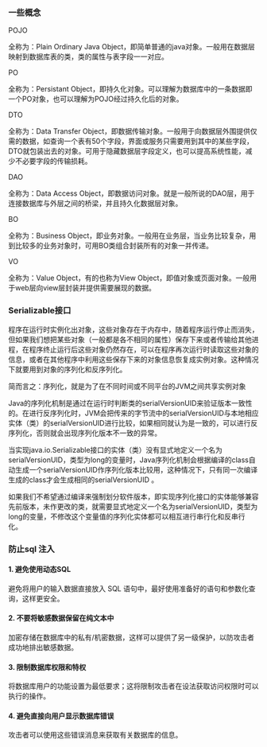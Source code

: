 ### 一些概念

POJO

全称为：Plain Ordinary Java Object，即简单普通的java对象。一般用在数据层映射到数据库表的类，类的属性与表字段一一对应。

PO

全称为：Persistant Object，即持久化对象。可以理解为数据库中的一条数据即一个PO对象，也可以理解为POJO经过持久化后的对象。

DTO

全称为：Data Transfer Object，即数据传输对象。一般用于向数据层外围提供仅需的数据，如查询一个表有50个字段，界面或服务只需要用到其中的某些字段，DTO就包装出去的对象。可用于隐藏数据层字段定义，也可以提高系统性能，减少不必要字段的传输损耗。

DAO

全称为：Data Access Object，即数据访问对象。就是一般所说的DAO层，用于连接数据库与外层之间的桥梁，并且持久化数据层对象。

BO

全称为：Business Object，即业务对象。一般用在业务层，当业务比较复杂，用到比较多的业务对象时，可用BO类组合封装所有的对象一并传递。

VO

全称为：Value Object，有的也称为View Object，即值对象或页面对象。一般用于web层向view层封装并提供需要展现的数据。

### Serializable接口

程序在运行时实例化出对象，这些对象存在于内存中，随着程序运行停止而消失，但如果我们想把某些对象（一般都是各不相同的属性）保存下来或者传输给其他进程，在程序终止运行后这些对象仍然存在，可以在程序再次运行时读取这些对象的信息，或者在其他程序中利用这些保存下来的对象信息恢复成实例对象。这种情况下就要用到对象的序列化和反序列化。

简而言之：序列化，就是为了在不同时间或不同平台的JVM之间共享实例对象

Java的序列化机制是通过在运行时判断类的serialVersionUID来验证版本一致性的。在进行反序列化时，JVM会把传来的字节流中的serialVersionUID与本地相应实体（类）的serialVersionUID进行比较，如果相同就认为是一致的，可以进行反序列化，否则就会出现序列化版本不一致的异常。

当实现java.io.Serializable接口的实体（类）没有显式地定义一个名为serialVersionUID，类型为long的变量时，Java序列化机制会根据编译的class自动生成一个serialVersionUID作序列化版本比较用，这种情况下，只有同一次编译生成的class才会生成相同的serialVersionUID 。

如果我们不希望通过编译来强制划分软件版本，即实现序列化接口的实体能够兼容先前版本，未作更改的类，就需要显式地定义一个名为serialVersionUID，类型为long的变量，不修改这个变量值的序列化实体都可以相互进行串行化和反串行化。

### 防止sql 注入

#### 1. 避免使用动态SQL

避免将用户的输入数据直接放入 SQL 语句中，最好使用准备好的语句和参数化查询，这样更安全。

#### 2. 不要将敏感数据保留在纯文本中

加密存储在数据库中的私有/机密数据，这样可以提供了另一级保护，以防攻击者成功地排出敏感数据。

#### 3. 限制数据库权限和特权

将数据库用户的功能设置为最低要求；这将限制攻击者在设法获取访问权限时可以执行的操作。

#### 4. 避免直接向用户显示数据库错误

攻击者可以使用这些错误消息来获取有关数据库的信息。

